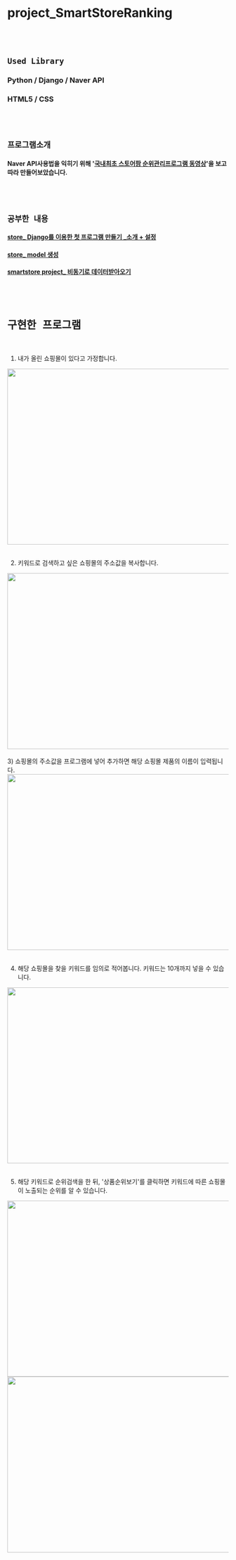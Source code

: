 # project_SmartStoreRanking

<br>

<br>

## `Used Library`

### Python / Django / Naver API
### HTML5 / CSS

<br>

<br>

## `프로그램소개`

#### Naver API사용법을 익히기 위해 '[국내최초 스토어팜 순위관리프로그램 동영상](https://www.youtube.com/watch?v=eN3suuk8nQc)'을 보고 따라 만들어보았습니다.

<br>

<br>

## `공부한 내용`

#### [store_ Django를 이용한 첫 프로그램 만들기 _소개 + 설정](https://everyday-00.tistory.com/entry/store-Django를-이용한-첫-프로그램-만들기-소개)

#### [store_ model 생성](https://everyday-00.tistory.com/entry/store-model)

#### [smartstore project_ 비동기로 데이터받아오기](https://lovely-fennec-fox.github.io/blog/2019/04/27/django-project-01.html)

<br>

<br>

# `구현한 프로그램`

<br>

1) 내가 올린 쇼핑몰이 있다고 가정합니다.

<img src="/main/cap_01.gif" width="800" height="400">

<br>
<br>

2) 키워드로 검색하고 싶은 쇼핑몰의 주소값을 복사합니다.
<img src="/main/cap_02.gif" width="800" height="400">

<br>
<br>
3) 쇼핑몰의 주소값을 프로그램에 넣어 추가하면 해당 쇼핑몰 제품의 이름이 입력됩니다.
<img src="/main/cap_03.gif" width="800" height="400">

<br>
<br>

4) 해당 쇼핑몰을 찾을 키워드를 임의로 적어봅니다. 키워드는 10개까지 넣을 수 있습니다.
<img src="/main/cap_04.gif" width="800" height="400">

<br>
<br>

5) 해당 키워드로 순위검색을 한 뒤, '상품순위보기'를 클릭하면 키워드에 따른 쇼핑몰이 노출되는 순위를 알 수 있습니다.
<img src="/main/cap_05.gif" width="800" height="400">
<br>
<img src="/main/cap_06.giff" width="800" height="400">
<br>
<br>

